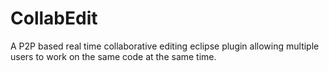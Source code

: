 CollabEdit
==========

A P2P based real time collaborative editing eclipse plugin allowing multiple users to work on the same code at the same time.
